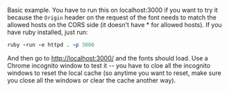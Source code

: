 Basic example. You have to run this on localhost:3000 if you want to
try it because the `Origin` header on the request of the font needs
to match the allowed hosts on the CORS side (it doesn't have * for
allowed hosts). If you have ruby installed, just run:

```ruby
ruby -run -e httpd . -p 3000
```

And then go to [http://localhost:3000/](http://localhost:3000/) and
the fonts should load. Use a Chrome incognito window to test it --
you have to cloe all the incognito windows to reset the local cache
(so anytime you want to reset, make sure you close all the windows
or clear the cache another way).
